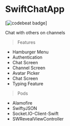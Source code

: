# SwiftChatApp
[![codebeat badge](https://codebeat.co/badges/daf44f38-23bc-46a7-91e1-59faded338f1)]

Chat with others on channels

> Features
- Hamburger Menu
- Authentication
- Chat Screen
- Channel Screen
- Avatar Picker
- Chat Screen
- Typing Feature


> Pods
- Alamofire
- SwiftyJSON
- Socket.IO-Client-Swift
- SWRevealViewController


